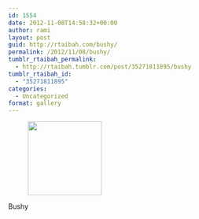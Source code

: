 ```yaml
---
id: 1554
date: 2012-11-08T14:58:32+00:00
author: rami
layout: post
guid: http://rtaibah.com/bushy/
permalink: /2012/11/08/bushy/
tumblr_rtaibah_permalink:
  - http://rtaibah.tumblr.com/post/35271811895/bushy
tumblr_rtaibah_id:
  - "35271811895"
categories:
  - Uncategorized
format: gallery
---
```

<div id='gallery-160' class='gallery galleryid-1554 gallery-columns-3 gallery-size-thumbnail'>
  <figure class='gallery-item'> 
  
  <div class='gallery-icon landscape'>
    <a href='http://139.59.20.41/2012/11/08/bushy/attachment/1555/'><img width="150" height="150" src="http://139.59.20.41/wp-content/uploads/2012/11/tumblr_md6c9kdSVG1qb4qlko1_1280-150x150.jpg" class="attachment-thumbnail size-thumbnail" alt="" srcset="http://139.59.20.41/wp-content/uploads/2012/11/tumblr_md6c9kdSVG1qb4qlko1_1280-150x150.jpg 150w, http://139.59.20.41/wp-content/uploads/2012/11/tumblr_md6c9kdSVG1qb4qlko1_1280-300x300.jpg 300w, http://139.59.20.41/wp-content/uploads/2012/11/tumblr_md6c9kdSVG1qb4qlko1_1280-100x100.jpg 100w, http://139.59.20.41/wp-content/uploads/2012/11/tumblr_md6c9kdSVG1qb4qlko1_1280.jpg 612w" sizes="100vw" /></a>
  </div></figure>
</div>

Bushy